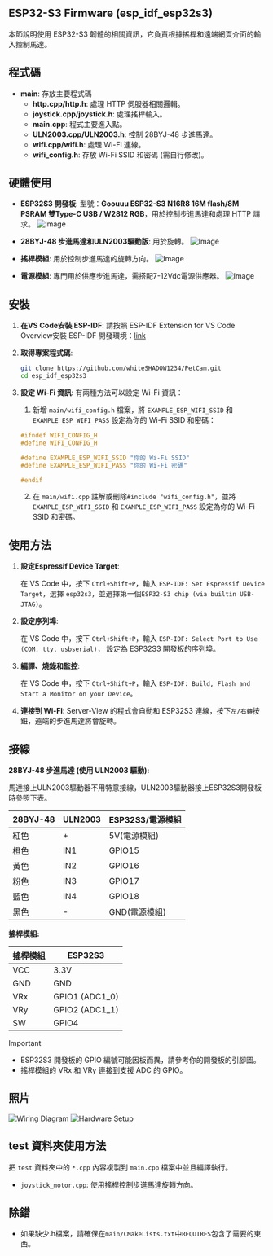 ## ESP32-S3 Firmware (esp_idf_esp32s3)
本節說明使用 ESP32-S3 韌體的相關資訊，它負責根據搖桿和遠端網頁介面的輸入控制馬達。

## 程式碼
*   **main**: 存放主要程式碼
    *   **http.cpp/http.h**: 處理 HTTP 伺服器相關邏輯。
    *   **joystick.cpp/joystick.h**: 處理搖桿輸入。
    *   **main.cpp**: 程式主要進入點。
    *   **ULN2003.cpp/ULN2003.h**: 控制 28BYJ-48 步進馬達。
    *   **wifi.cpp/wifi.h**: 處理 Wi-Fi 連線。
    *   **wifi_config.h**: 存放 Wi-Fi SSID 和密碼 (需自行修改)。
## 硬體使用
*  **ESP32S3 開發板**: 型號：**Goouuu ESP32-S3 N16R8 16M flash/8M PSRAM 雙Type-C USB / W2812 RGB**，用於控制步進馬達和處理 HTTP 請求。
![Image](https://www.taiwansensor.com.tw/wp-content/uploads/2023/12/O1CN01Zmz8W21kAXm0aySdE_672934643.jpg)

*  **28BYJ-48 步進馬達和ULN2003驅動版**: 用於旋轉。
![Image](https://m.media-amazon.com/images/I/61Ml9ebd2kL._AC_UF894,1000_QL80_.jpg)

*  **搖桿模組**: 用於控制步進馬達的旋轉方向。
![Image](https://down-br.img.susercontent.com/file/bcf905ecd9ff177fde7f4fbcafc9c400)
*  **電源模組**: 專門用於供應步進馬達，需搭配7-12Vdc電源供應器。
![Image](https://http2.mlstatic.com/D_613161-MLA47599398871_092021-C.jpg)

## 安裝

1. **在VS Code安裝 ESP-IDF**:
    請按照 ESP-IDF Extension for VS Code Overview安裝 ESP-IDF 開發環境：[link](https://marketplace.visualstudio.com/items?itemName=espressif.esp-idf-extension)

2. **取得專案程式碼**:
    ```bash
    git clone https://github.com/whiteSHADOW1234/PetCam.git
    cd esp_idf_esp32s3
    ```

3. **設定 Wi-Fi 資訊**:
有兩種方法可以設定 Wi-Fi 資訊：
    1. 新增 `main/wifi_config.h` 檔案，將 `EXAMPLE_ESP_WIFI_SSID` 和 `EXAMPLE_ESP_WIFI_PASS` 設定為你的 Wi-Fi SSID 和密碼：

    ```cpp
    #ifndef WIFI_CONFIG_H
    #define WIFI_CONFIG_H

    #define EXAMPLE_ESP_WIFI_SSID "你的 Wi-Fi SSID"
    #define EXAMPLE_ESP_WIFI_PASS "你的 Wi-Fi 密碼"

    #endif
    ```
    2. 在 `main/wifi.cpp` 註解或刪除`#include "wifi_config.h"`，並將 `EXAMPLE_ESP_WIFI_SSID` 和 `EXAMPLE_ESP_WIFI_PASS` 設定為你的 Wi-Fi SSID 和密碼。


## 使用方法

1. **設定Espressif Device Target**:

    在 VS Code 中，按下 `Ctrl+Shift+P`，輸入 `ESP-IDF: Set Espressif Device Target`，選擇 `esp32s3`，並選擇第一個`ESP32-S3 chip (via builtin USB-JTAG)`。

2. **設定序列埠**:

    在 VS Code 中，按下 `Ctrl+Shift+P`，輸入 `ESP-IDF: Select Port to Use (COM, tty, usbserial)`，
    設定為 ESP32S3 開發板的序列埠。

3. **編譯、燒錄和監控**:

    在 VS Code 中，按下 `Ctrl+Shift+P`，輸入 `ESP-IDF: Build, Flash and Start a Monitor on your Device`。
4. **連接到 Wi-Fi**:
    Server-View 的程式會自動和 ESP32S3 連線，按下`左/右轉`按鈕，遠端的步進馬達將會旋轉。
## 接線

**28BYJ-48 步進馬達 (使用 ULN2003 驅動):**

馬達接上ULN2003驅動器不用特意接線，ULN2003驅動器接上ESP32S3開發板時參照下表。

| 28BYJ-48 | ULN2003 | ESP32S3/電源模組 |
| -------- | ------- | ---------------- |
| 紅色     | +       | 5V(電源模組)     |
| 橙色     | IN1     | GPIO15           |
| 黃色     | IN2     | GPIO16           |
| 粉色     | IN3     | GPIO17           |
| 藍色     | IN4     | GPIO18           |
| 黑色     | -       | GND(電源模組)    |

**搖桿模組:**

| 搖桿模組 | ESP32S3        |
| -------- | -------------- |
| VCC      | 3.3V           |
| GND      | GND            |
| VRx      | GPIO1 (ADC1_0) |
| VRy      | GPIO2 (ADC1_1) |
| SW       | GPIO4          |

> [!IMPORTANT]
>
> *   ESP32S3 開發板的 GPIO 編號可能因板而異，請參考你的開發板的引腳圖。
> *   搖桿模組的 VRx 和 VRy 連接到支援 ADC 的 GPIO。

## 照片
![Wiring Diagram](https://imgur.com/8PnjpOG.jpg)
![Hardware Setup](https://imgur.com/C6VxlT2.jpg)

## test 資料夾使用方法
把 `test` 資料夾中的 `*.cpp` 內容複製到 `main.cpp` 檔案中並且編譯執行。
* `joystick_motor.cpp`: 使用搖桿控制步進馬達旋轉方向。

## 除錯

*   如果缺少.h檔案，請確保在`main/CMakeLists.txt`中`REQUIRES`包含了需要的東西。

